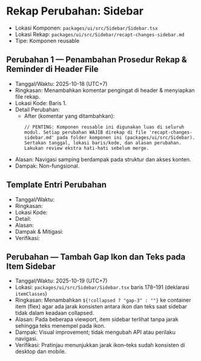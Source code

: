# Rekap Perubahan: Sidebar

- Lokasi Komponen: `packages/ui/src/Sidebar/Sidebar.tsx`
- Lokasi Rekap: `packages/ui/src/Sidebar/recapt-changes-sidebar.md`
- Tipe: Komponen reusable

## Perubahan 1 — Penambahan Prosedur Rekap & Reminder di Header File
- Tanggal/Waktu: 2025-10-18 (UTC+7)
- Ringkasan: Menambahkan komentar pengingat di header & menyiapkan file rekap.
- Lokasi Kode: Baris 1.
- Detail Perubahan:
  - After (komentar yang ditambahkan):
    ```tsx
    // PENTING: Komponen reusable ini digunakan luas di seluruh modul. Setiap perubahan WAJIB direkap di file 'recapt-changes-sidebar.md' pada folder komponen ini (packages/ui/src/Sidebar). Sertakan tanggal, lokasi baris/kode, dan alasan perubahan. Lakukan review ekstra hati-hati sebelum merge.
    ```
- Alasan: Navigasi samping berdampak pada struktur dan akses konten.
- Dampak: Non-fungsional.

## Template Entri Perubahan
- Tanggal/Waktu:
- Ringkasan:
- Lokasi Kode:
- Detail:
- Alasan:
- Dampak & Mitigasi:
- Verifikasi:

## Perubahan — Tambah Gap Ikon dan Teks pada Item Sidebar
- Tanggal/Waktu: 2025-10-19 (UTC+7)
- Lokasi: `packages/ui/src/Sidebar/Sidebar.tsx` baris 178–191 (deklarasi `itemClasses`)
- Ringkasan: Menambahkan `${!collapsed ? "gap-3" : ""}` ke container item (flex) agar ada jarak konsisten antara ikon dan teks saat sidebar tidak dalam keadaan collapsed.
- Alasan: Pada beberapa viewport, item sidebar terlihat tanpa jarak sehingga teks menempel pada ikon.
- Dampak: Visual improvement; tidak mengubah API atau perilaku navigasi.
- Verifikasi: Pratinjau menunjukkan jarak ikon–teks sudah konsisten di desktop dan mobile.